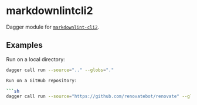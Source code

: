 # markdownlintcli2

Dagger module for [`markdownlint-cli2`](https://github.com/DavidAnson/markdownlint-cli2).

## Examples

Run on a local directory:

```sh
dagger call run --source=".." --globs="."

Run on a GitHub repository:

```sh
dagger call run --source="https://github.com/renovatebot/renovate" --globs="."
```
